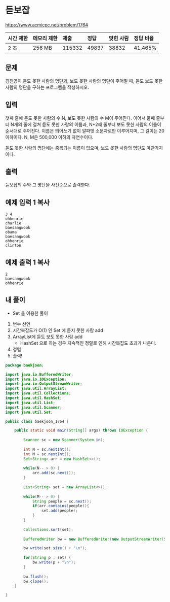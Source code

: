 # 듣보잡 

https://www.acmicpc.net/problem/1764 

| 시간 제한 | 메모리 제한 | 제출   | 정답  | 맞힌 사람 | 정답 비율 |
| :-------- | :---------- | :----- | :---- | :-------- | :-------- |
| 2 초      | 256 MB      | 115332 | 49837 | 38832     | 41.465%   |

## 문제

김진영이 듣도 못한 사람의 명단과, 보도 못한 사람의 명단이 주어질 때, 듣도 보도 못한 사람의 명단을 구하는 프로그램을 작성하시오.

## 입력

첫째 줄에 듣도 못한 사람의 수 N, 보도 못한 사람의 수 M이 주어진다. 이어서 둘째 줄부터 N개의 줄에 걸쳐 듣도 못한 사람의 이름과, N+2째 줄부터 보도 못한 사람의 이름이 순서대로 주어진다. 이름은 띄어쓰기 없이 알파벳 소문자로만 이루어지며, 그 길이는 20 이하이다. N, M은 500,000 이하의 자연수이다.

듣도 못한 사람의 명단에는 중복되는 이름이 없으며, 보도 못한 사람의 명단도 마찬가지이다.

## 출력

듣보잡의 수와 그 명단을 사전순으로 출력한다.

## 예제 입력 1 복사

```
3 4
ohhenrie
charlie
baesangwook
obama
baesangwook
ohhenrie
clinton
```

## 예제 출력 1 복사

```
2
baesangwook
ohhenrie
```



## 내 풀이

* Set 을 이용한 풀이

1. 변수 선언
2. 시간복잡도가 O(1) 인 Set 에 듣지 못한 사람 add
3. ArrayList에 듣도 보도 못한 사람 add
   * HashSet 으로 하는 경우 지속적인 정렬로 인해 시간복잡도 초과가 나온다.
4. 정렬
5. 출력!

````java
package baekjoon;

import java.io.BufferedWriter;
import java.io.IOException;
import java.io.OutputStreamWriter;
import java.util.ArrayList;
import java.util.Collections;
import java.util.HashSet;
import java.util.List;
import java.util.Scanner;
import java.util.Set;

public class baekjoon_1764 {

	public static void main(String[] args) throws IOException {
		
		Scanner sc = new Scanner(System.in);
		
		int N = sc.nextInt();
		int M = sc.nextInt();
		Set<String> arr = new HashSet<>();
		
		while(N-- > 0) {
			arr.add(sc.next());
		}
		
		List<String> set = new ArrayList<>();
		
		while(M-- > 0) {
			String people = sc.next();
			if(arr.contains(people)){
				set.add(people);
			}
		}
		
		Collections.sort(set);
		
		BufferedWriter bw = new BufferedWriter(new OutputStreamWriter(System.out));

		bw.write(set.size() + "\n");
		
		for(String p : set) {
			bw.write(p + "\n");
		}
		
		bw.flush();
		bw.close();
	}

}
````

